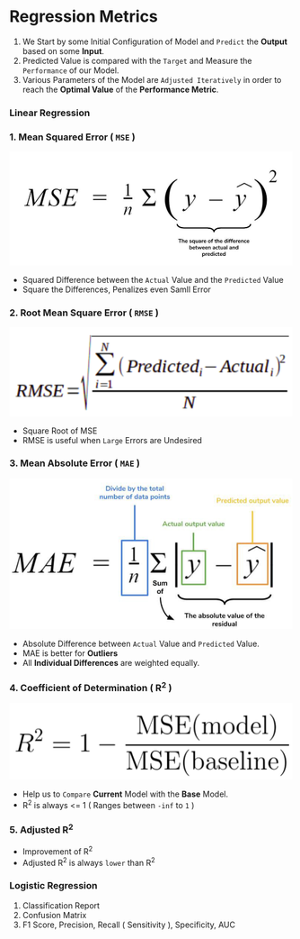 # Regression Metrics

1. We Start by some Initial Configuration of Model and `Predict` the **Output** based on some **Input**.
2. Predicted Value is compared with the `Target` and Measure the `Performance` of our Model.
3. Various Parameters of the Model are `Adjusted Iteratively` in order to reach the **Optimal Value** of the **Performance Metric**.

### Linear Regression
### 1. Mean Squared Error ( `MSE` ) 

![MSE](Image/MSE.jpg)

- Squared Difference between the `Actual` Value and the `Predicted` Value
- Square the Differences, Penalizes even Samll Error

### 2. Root Mean Square Error ( `RMSE` )

![RMSE](Image/RMSE.png)

- Square Root of MSE
- RMSE is useful when `Large` Errors are Undesired

### 3. Mean Absolute Error ( `MAE` )

![MAE](Image/MAE.png)

- Absolute Difference between `Actual` Value and `Predicted` Value.
- MAE is better for **Outliers** 
- All **Individual Differences** are weighted equally.

### 4. Coefficient of Determination ( R<sup>2</sup> )

![R2](Image/R2.png)

- Help us to `Compare` **Current** Model with the **Base** Model.
- R<sup>2</sup> is always <= 1 ( Ranges between `-inf` to `1` )

### 5. Adjusted R<sup>2</sup>
- Improvement of R<sup>2</sup>
- Adjusted R<sup>2</sup> is always `lower` than R<sup>2</sup>

### Logistic Regression
1. Classification Report
2. Confusion Matrix
3. F1 Score, Precision, Recall ( Sensitivity ), Specificity, AUC 
